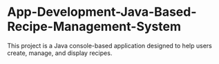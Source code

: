 # App-Development-Java-Based-Recipe-Management-System
This project is a Java console-based application designed to help users create, manage, and display recipes. 
